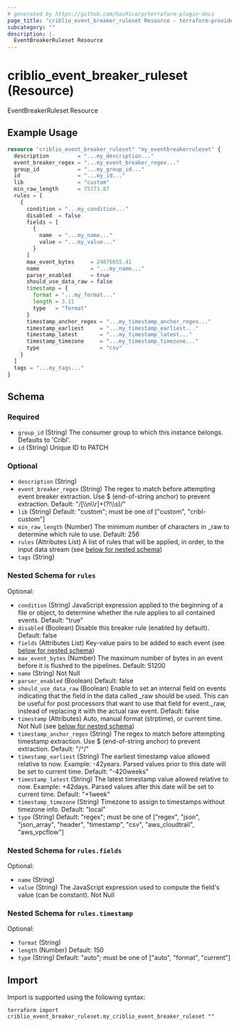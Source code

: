 ```yaml
---
# generated by https://github.com/hashicorp/terraform-plugin-docs
page_title: "criblio_event_breaker_ruleset Resource - terraform-provider-criblio"
subcategory: ""
description: |-
  EventBreakerRuleset Resource
---
```


# criblio_event_breaker_ruleset (Resource)

EventBreakerRuleset Resource

## Example Usage

```terraform
resource "criblio_event_breaker_ruleset" "my_eventbreakerruleset" {
  description         = "...my_description..."
  event_breaker_regex = "...my_event_breaker_regex..."
  group_id            = "...my_group_id..."
  id                  = "...my_id..."
  lib                 = "custom"
  min_raw_length      = 75773.87
  rules = [
    {
      condition = "...my_condition..."
      disabled  = false
      fields = [
        {
          name  = "...my_name..."
          value = "...my_value..."
        }
      ]
      max_event_bytes     = 24876655.41
      name                = "...my_name..."
      parser_enabled      = true
      should_use_data_raw = false
      timestamp = {
        format = "...my_format..."
        length = 3.11
        type   = "format"
      }
      timestamp_anchor_regex = "...my_timestamp_anchor_regex..."
      timestamp_earliest     = "...my_timestamp_earliest..."
      timestamp_latest       = "...my_timestamp_latest..."
      timestamp_timezone     = "...my_timestamp_timezone..."
      type                   = "csv"
    }
  ]
  tags = "...my_tags..."
}
```

<!-- schema generated by tfplugindocs -->
## Schema

### Required

- `group_id` (String) The consumer group to which this instance belongs. Defaults to 'Cribl'.
- `id` (String) Unique ID to PATCH

### Optional

- `description` (String)
- `event_breaker_regex` (String) The regex to match before attempting event breaker extraction. Use $ (end-of-string anchor) to prevent extraction. Default: "/[\\\\n\\\\r]+(?!\\\\s)/"
- `lib` (String) Default: "custom"; must be one of ["custom", "cribl-custom"]
- `min_raw_length` (Number) The  minimum number of characters in _raw to determine which rule to use. Default: 256
- `rules` (Attributes List) A list of rules that will be applied, in order, to the input data stream (see [below for nested schema](#nestedatt--rules))
- `tags` (String)

<a id="nestedatt--rules"></a>
### Nested Schema for `rules`

Optional:

- `condition` (String) JavaScript expression applied to the beginning of a file or object, to determine whether the rule applies to all contained events. Default: "true"
- `disabled` (Boolean) Disable this breaker rule (enabled by default). Default: false
- `fields` (Attributes List) Key-value pairs to be added to each event (see [below for nested schema](#nestedatt--rules--fields))
- `max_event_bytes` (Number) The maximum number of bytes in an event before it is flushed to the pipelines. Default: 51200
- `name` (String) Not Null
- `parser_enabled` (Boolean) Default: false
- `should_use_data_raw` (Boolean) Enable to set an internal field on events indicating that the field in the data called _raw should be used. This can be useful for post processors that want to use that field for event._raw, instead of replacing it with the actual raw event. Default: false
- `timestamp` (Attributes) Auto, manual format (strptime), or current time. Not Null (see [below for nested schema](#nestedatt--rules--timestamp))
- `timestamp_anchor_regex` (String) The regex to match before attempting timestamp extraction. Use $ (end-of-string anchor) to prevent extraction. Default: "/^/"
- `timestamp_earliest` (String) The earliest timestamp value allowed relative to now. Example: -42years. Parsed values prior to this date will be set to current time. Default: "-420weeks"
- `timestamp_latest` (String) The latest timestamp value allowed relative to now. Example: +42days. Parsed values after this date will be set to current time. Default: "+1week"
- `timestamp_timezone` (String) Timezone to assign to timestamps without timezone info. Default: "local"
- `type` (String) Default: "regex"; must be one of ["regex", "json", "json_array", "header", "timestamp", "csv", "aws_cloudtrail", "aws_vpcflow"]

<a id="nestedatt--rules--fields"></a>
### Nested Schema for `rules.fields`

Optional:

- `name` (String)
- `value` (String) The JavaScript expression used to compute the field's value (can be constant). Not Null


<a id="nestedatt--rules--timestamp"></a>
### Nested Schema for `rules.timestamp`

Optional:

- `format` (String)
- `length` (Number) Default: 150
- `type` (String) Default: "auto"; must be one of ["auto", "format", "current"]

## Import

Import is supported using the following syntax:

```shell
terraform import criblio_event_breaker_ruleset.my_criblio_event_breaker_ruleset ""
```
